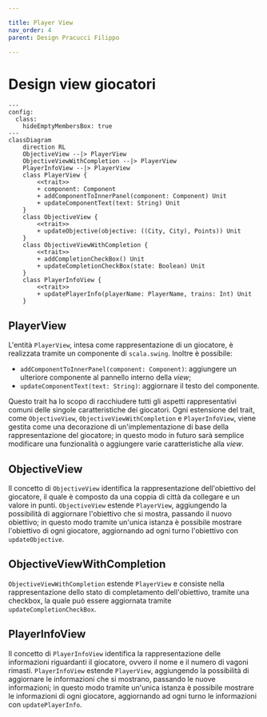 ```yaml
---

title: Player View
nav_order: 4
parent: Design Pracucci Filippo

---
```


# Design view giocatori

```mermaid
---
config:
  class:
    hideEmptyMembersBox: true
---
classDiagram
    direction RL
    ObjectiveView --|> PlayerView
    ObjectiveViewWithCompletion --|> PlayerView
    PlayerInfoView --|> PlayerView
    class PlayerView {
        <<trait>>
        + component: Component
        + addComponentToInnerPanel(component: Component) Unit
        + updateComponentText(text: String) Unit
    }
    class ObjectiveView {
        <<trait>>
        + updateObjective(objective: ((City, City), Points)) Unit
    }
    class ObjectiveViewWithCompletion {
        <<trait>>
        + addCompletionCheckBox() Unit
        + updateCompletionCheckBox(state: Boolean) Unit
    }
    class PlayerInfoView {
        <<trait>>
        + updatePlayerInfo(playerName: PlayerName, trains: Int) Unit
    }
```

## PlayerView

L'entità `PlayerView`, intesa come rappresentazione di un giocatore, è realizzata tramite un componente di
`scala.swing`. Inoltre è possibile:
- `addComponentToInnerPanel(component: Component)`: aggiungere un ulteriore componente al pannello interno della _view_;
- `updateComponentText(text: String)`: aggiornare il testo del componente.

Questo trait ha lo scopo di racchiudere tutti gli aspetti rappresentativi comuni delle singole caratteristiche
dei giocatori.
Ogni estensione del trait, come `ObjectiveView`, `ObjectiveViewWithCompletion` e `PlayerInfoView`, viene gestita come
una decorazione di un'implementazione di base della rappresentazione del giocatore; in questo modo in futuro sarà
semplice modificare una funzionalità o aggiungere varie caratteristiche alla _view_.

## ObjectiveView

Il concetto di `ObjectiveView` identifica la rappresentazione dell'obiettivo del giocatore, il quale è composto da una
coppia di città da collegare e un valore in punti. `ObjectiveView` estende `PlayerView`, aggiungendo la possibilità di
aggiornare l'obiettivo che si mostra, passando il nuovo obiettivo; in questo modo tramite un'unica istanza è possibile
mostrare l'obiettivo di ogni giocatore, aggiornando ad ogni turno l'obiettivo con `updateObjective`.

## ObjectiveViewWithCompletion

`ObjectiveViewWithCompletion` estende `PlayerView` e consiste nella rappresentazione dello stato di completamento
dell'obiettivo, tramite una checkbox, la quale può essere aggiornata tramite `updateCompletionCheckBox`.

## PlayerInfoView

Il concetto di `PlayerInfoView` identifica la rappresentazione delle informazioni riguardanti il giocatore, ovvero il
nome e il numero di vagoni rimasti. `PlayerInfoView` estende `PlayerView`, aggiungendo la possibilità di aggiornare le
informazioni che si mostrano, passando le nuove informazioni; in questo modo tramite un'unica istanza è possibile
mostrare le informazioni di ogni giocatore, aggiornando ad ogni turno le informazioni con `updatePlayerInfo`.
